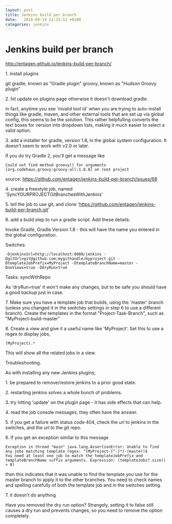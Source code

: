 ```yaml
---
layout: post
title: Jenkins build per branch
date:   2018-09-19 22:25:52 +0100
categories: jenkins
---
```

Jenkins build per branch
========================

<http://entagen.github.io/jenkins-build-per-branch/>

1\. install plugins

git gradle, known as \"Gradle plugin\" groovy, known as \"Hudson Groovy
plugin\"

2\. hit update on plugins page otherwise it doesn't download gradle.

in fact, anytime you see 'invalid tool id' when you are trying to
auto-install things like gradle, maven, and other external tools that
are set up via global config, this seems to be the solution. This rather
helpfulling converts the text boxes for version into dropdown lists,
making it much easier to select a valid option.

3\. add a installer for gradle, version 1.8, in the global system
configuration. It doesn't seem to work with v2.0 or later.

If you do try Gradle 2, you'll get a message like

    Could not find method groovy() for arguments [org.codehaus.groovy:groovy-all:1.8.8] on root project

source: <https://github.com/entagen/jenkins-build-per-branch/issues/68>

4\. create a freestyle job, named 'SyncYOURPROJECTGitBranchesWithJenkins'

5\. tell the job to use git, and clone
'https://github.com/entagen/jenkins-build-per-branch.git'

6\. add a build step to run a gradle script. Add these details:

Invoke Gradle, Gradle Version 1.8 - this will have the name you entered
in the global configuration.

Switches:

    -DjenkinsUrl=http://localhost:8080/jenkins -DgitUrl=git@github.com:mygithandle/myproject.git -DtemplateJobPrefix=MyProject -DtemplateBranchName=master -DnoViews=true -DdryRun=true

Tasks: syncWithRepo

As 'dryRun=true' it won't make any changes, but to be safe you should
have a good backup just in case.

7\. Make sure you have a template job that builds, using the 'master'
branch (unless you changed it in the switches settings in step 6 to use
a different branch). Create the templates in the format
\"Project-Task-Branch\", such as \"MyProject-build-master\"

8\. Create a view and give it a useful name like 'MyProject'. Set this to
use a regex to display jobs,

    (MyProject).*

This will show all the related jobs in a view.

Troubleshooting.

As with installing any new Jenkins plugins;

1\. be prepared to remove/restore jenkins to a prior good state.

2\. restarting jenkins solves a whole bunch of problems.

3\. try hitting 'update' on the plugin page - it has side effects that
can help.

4\. read the job console messages, they often have the answer.

5\. if you get a failure with status code 404, check the url to jenkins
in the switches, and the url to the git repo.

6\. If you get an exception similar to this message

    Exception in thread "main" java.lang.AssertionError: Unable to find any jobs matching template regex: ^(MyProject-[^-]*)-(master)$
    You need at least one job to match the templateJobPrefix and templateBranchName suffix arguments. Expression: (templateJobs?.size() > 0)

then this indicates that it was unable to find the template you use for
the master branch to apply it to the other branches. You need to check
names and spelling carefully of both the template job and in the
switches setting.

7\. it doesn't do anything

Have you removed the dry run option? Strangely, setting it to false
still causes a dry run and prevents changes, so you need to remove the
option completely.

